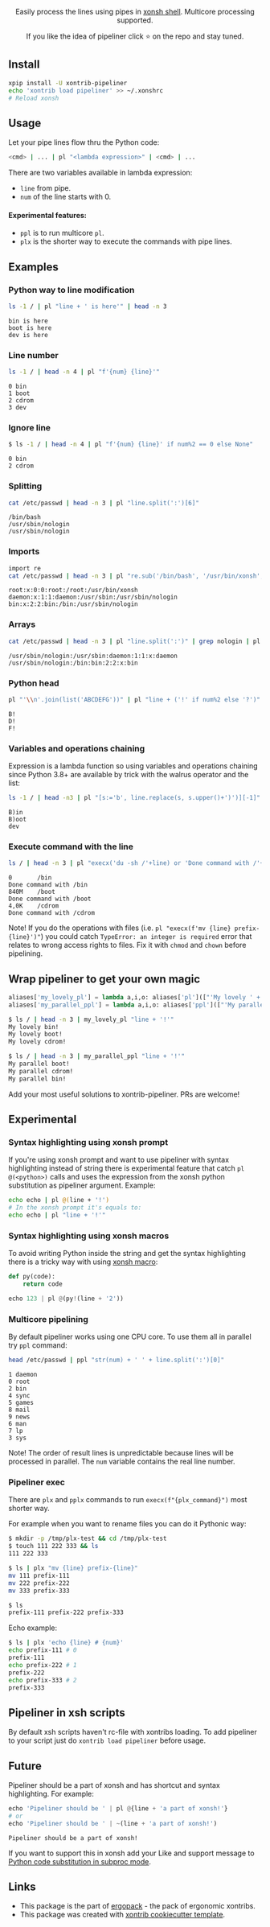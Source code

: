 <p align="center">  
Easily process the lines using pipes in <a href="https://xon.sh">xonsh shell</a>. Multicore processing supported.
</p>

<p align="center">  
If you like the idea of pipeliner click ⭐ on the repo and stay tuned.
</p>


## Install
```bash
xpip install -U xontrib-pipeliner
echo 'xontrib load pipeliner' >> ~/.xonshrc
# Reload xonsh
```

## Usage
Let your pipe lines flow thru the Python code:
```bash
<cmd> | ... | pl "<lambda expression>" | <cmd> | ...
```
There are two variables available in lambda expression:
* `line` from pipe.
* `num` of the line starts with 0.

#### Experimental features:
* `ppl` is to run multicore `pl`.
* `plx` is the shorter way to execute the commands with pipe lines.

## Examples

### Python way to line modification
```bash
ls -1 / | pl "line + ' is here'" | head -n 3
```
```
bin is here
boot is here
dev is here
```

### Line number
```bash
ls -1 / | head -n 4 | pl "f'{num} {line}'"
```
```
0 bin
1 boot
2 cdrom
3 dev
```

### Ignore line
```bash
$ ls -1 / | head -n 4 | pl "f'{num} {line}' if num%2 == 0 else None"
```
```
0 bin
2 cdrom
```

### Splitting
```bash
cat /etc/passwd | head -n 3 | pl "line.split(':')[6]"
```
```
/bin/bash
/usr/sbin/nologin
/usr/sbin/nologin
```

### Imports
```bash
import re
cat /etc/passwd | head -n 3 | pl "re.sub('/bin/bash', '/usr/bin/xonsh', line)"
```
```
root:x:0:0:root:/root:/usr/bin/xonsh
daemon:x:1:1:daemon:/usr/sbin:/usr/sbin/nologin
bin:x:2:2:bin:/bin:/usr/sbin/nologin
```

### Arrays
```bash
cat /etc/passwd | head -n 3 | pl "line.split(':')" | grep nologin | pl "':'.join(eval(line)[::-1])"
```
```
/usr/sbin/nologin:/usr/sbin:daemon:1:1:x:daemon
/usr/sbin/nologin:/bin:bin:2:2:x:bin
```

### Python head
```bash
pl "'\\n'.join(list('ABCDEFG'))" | pl "line + ('!' if num%2 else '?')" | grep '!'
```
```
B!
D!
F!
```

### Variables and operations chaining
Expression is a lambda function so using variables and operations chaining since Python 3.8+ are available by trick with the walrus operator and the list:
```bash
ls -1 / | head -n3 | pl "[s:='b', line.replace(s, s.upper()+')')][-1]"
```
```
B)in
B)oot
dev
```

### Execute command with the line
```bash
ls / | head -n 3 | pl "execx('du -sh /'+line) or 'Done command with /'+line"
```
```
0       /bin
Done command with /bin
840M    /boot
Done command with /boot
4,0K    /cdrom
Done command with /cdrom
```
Note! If you do the operations with files (i.e. `pl "execx(f'mv {line} prefix-{line}')"`) you could catch `TypeError: an integer is required` error that relates to wrong access rights to files. Fix it with `chmod` and `chown` before pipelining.

## Wrap pipeliner to get your own magic
```python
aliases['my_lovely_pl'] = lambda a,i,o: aliases['pl'](["'My lovely ' + "+a[0]], i, o)
aliases['my_parallel_ppl'] = lambda a,i,o: aliases['ppl'](["'My parallel ' + "+a[0]], i, o)
```
```bash
$ ls / | head -n 3 | my_lovely_pl "line + '!'"
My lovely bin!
My lovely boot!
My lovely cdrom!

$ ls / | head -n 3 | my_parallel_ppl "line + '!'"
My parallel boot!
My parallel cdrom!
My parallel bin!
```
Add your most useful solutions to xontrib-pipeliner. PRs are welcome!

## Experimental

### Syntax highlighting using xonsh prompt

If you're using xonsh prompt and want to use pipeliner with syntax highlighting instead of string there is experimental 
feature that catch `pl @(<python>)` calls and uses the expression from the xonsh python substitution as pipeliner argument.
Example:

```bash
echo echo | pl @(line + '!')
# In the xonsh prompt it's equals to:
echo echo | pl "line + '!'" 
```

### Syntax highlighting using xonsh macros
To avoid writing Python inside the string and get the syntax highlighting there is a tricky way with using [xonsh macro](https://xon.sh/tutorial_macros.html):
```python
def py(code):
    return code

echo 123 | pl @(py!(line + '2'))
```

### Multicore pipelining
By default pipeliner works using one CPU core. To use them all in parallel try `ppl` command:
```bash
head /etc/passwd | ppl "str(num) + ' ' + line.split(':')[0]"
```
```
1 daemon
0 root
2 bin
4 sync
5 games
8 mail
9 news
6 man
7 lp
3 sys
```
Note! The order of result lines is unpredictable because lines will be processed in parallel. 
The `num` variable contains the real line number. 

### Pipeliner exec
There are `plx` and `pplx` commands to run `execx(f"{plx_command}")` most shorter way.

For example when you want to rename files you can do it Pythonic way:
```bash
$ mkdir -p /tmp/plx-test && cd /tmp/plx-test
$ touch 111 222 333 && ls
111 222 333

$ ls | plx "mv {line} prefix-{line}"
mv 111 prefix-111
mv 222 prefix-222
mv 333 prefix-333

$ ls
prefix-111 prefix-222 prefix-333
```
Echo example:
```bash
$ ls | plx 'echo {line} # {num}'
echo prefix-111 # 0
prefix-111
echo prefix-222 # 1
prefix-222
echo prefix-333 # 2
prefix-333
```

## Pipeliner in xsh scripts
By default xsh scripts haven't rc-file with xontribs loading. To add pipeliner to your script just do `xontrib load pipeliner` before usage.

## Future

Pipeliner should be a part of xonsh and has shortcut and syntax highlighting. For example:
```python
echo 'Pipeliner should be ' | pl @{line + 'a part of xonsh!'}
# or
echo 'Pipeliner should be ' | ~(line + 'a part of xonsh!')
```
```
Pipeliner should be a part of xonsh!
```

If you want to support this in xonsh add your Like and support message to [Python code substitution in subproc mode](https://github.com/xonsh/xonsh/issues/3945).

## Links 
* This package is the part of [ergopack](https://github.com/anki-code/xontrib-ergopack) - the pack of ergonomic xontribs.
* This package was created with [xontrib cookiecutter template](https://github.com/xonsh/xontrib-cookiecutter).
